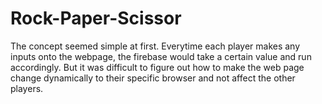 # Rock-Paper-Scissor
The concept seemed simple at first. Everytime each player makes any inputs onto the webpage, the firebase would take a certain value and run accordingly. But it was difficult to figure out how to make the web page change dynamically to their specific browser and not affect the other players.
